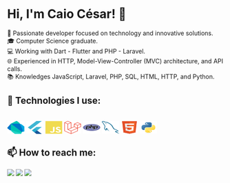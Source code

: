 # Hi, I'm Caio César! 👋

🚀 Passionate developer focused on technology and innovative solutions.  
🎓 Computer Science graduate.  
💻 Working with Dart - Flutter and PHP - Laravel.  
🌐 Experienced in HTTP, Model-View-Controller (MVC) architecture, and API calls.  
📚 Knowledges JavaScript, Laravel, PHP, SQL, HTML, HTTP, and Python.  

## 🔧 Technologies I use:
<div style="display: inline_block"><br> 
<img align="center" alt="Caio-Dart" height="30" width="40" src="https://raw.githubusercontent.com/devicons/devicon/master/icons/dart/dart-original.svg"> 
<img align="center" alt="Caio-Flutter" height="30" width="40" src="https://raw.githubusercontent.com/devicons/devicon/master/icons/flutter/flutter-original.svg"> 
<img align="center" alt="Caio-Js" height="30" width="40" src="https://raw.githubusercontent.com/devicons/devicon/master/icons/javascript/javascript-plain.svg"> 
<img align="center" alt="Caio-Laravel" height="30" width="40" src="https://raw.githubusercontent.com/devicons/devicon/master/icons/laravel/laravel-original.svg"> 
<img align="center" alt="Caio-PHP" height="30" width="40" src="https://raw.githubusercontent.com/devicons/devicon/master/icons/php/php-original.svg"> 
<img align="center" alt="Caio-SQL" height="30" width="40" src="https://raw.githubusercontent.com/devicons/devicon/master/icons/mysql/mysql-original.svg"> 
<img align="center" alt="Caio-HTML" height="30" width="40" src="https://raw.githubusercontent.com/devicons/devicon/master/icons/html5/html5-original.svg"> 
<img align="center" alt="Caio-Python" height="30" width="40" src="https://raw.githubusercontent.com/devicons/devicon/master/icons/python/python-original.svg"> 
</div>

## 📫 How to reach me:
<div> 
  <a href="https://instagram.com/caiocso__" target="_blank"><img src="https://img.shields.io/badge/-Instagram-%23E4405F?style=for-the-badge&logo=instagram&logoColor=white" target="_blank"></a>
  <a href="mailto:caiocesarclas@gmail.com"><img src="https://img.shields.io/badge/-Gmail-%23333?style=for-the-badge&logo=gmail&logoColor=white" target="_blank"></a>
  <a href="https://www.linkedin.com/in/caio-c%C3%A9sar-b11068238" target="_blank"><img src="https://img.shields.io/badge/-LinkedIn-%230077B5?style=for-the-badge&logo=linkedin&logoColor=white" target="_blank"></a>
</div>
